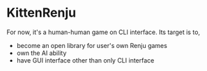 # KittenRenju

For now, it's a human-human game on CLI interface. 
Its target is to, 
- become an open library for user's own Renju games
- own the AI ability 
- have GUI interface other than only CLI interface

